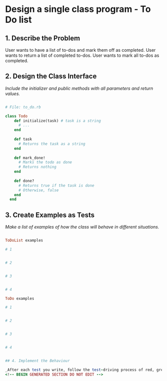 # Design a single class program - To Do list

## 1. Describe the Problem

User wants to have a list of to-dos and mark them
off as completed.
User wants to return a list of completed to-dos.
User wants to mark all to-dos as completed.

## 2. Design the Class Interface

_Include the initializer and public methods with all parameters and return values._
```ruby

# File: to_do.rb

class Todo
    def initialize(task) # task is a string
      # ...
    end
  
    def task
      # Returns the task as a string
    end
  
    def mark_done!
      # Marks the todo as done
      # Returns nothing
    end
  
    def done?
      # Returns true if the task is done
      # Otherwise, false
    end
  end

```

## 3. Create Examples as Tests
_Make a list of examples of how the class will behave in different situations._
```ruby

ToDoList examples

# 1


# 2


# 3


# 4

ToDo examples

# 1


# 2


# 3


# 4


## 4. Implement the Behaviour

_After each test you write, follow the test-driving process of red, green, refactor to implement the behaviour._
<!-- BEGIN GENERATED SECTION DO NOT EDIT -->